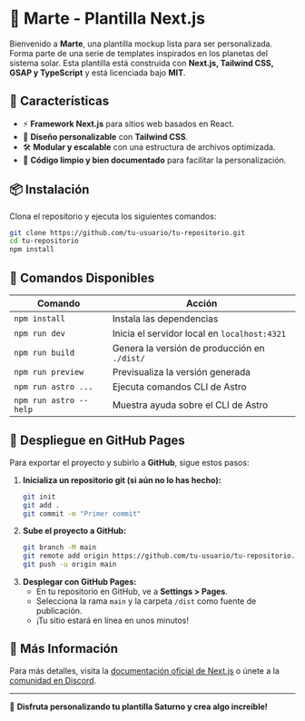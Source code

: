 # 🌌 Marte - Plantilla Next.js

Bienvenido a **Marte**, una plantilla mockup lista para ser personalizada. Forma parte de una serie de templates inspirados en los planetas del sistema solar. Esta plantilla está construida con **Next.js, Tailwind CSS, GSAP y TypeScript** y está licenciada bajo **MIT**.

## 🚀 Características

- ⚡ **Framework Next.js** para sitios web basados en React.
- 🎨 **Diseño personalizable** con **Tailwind CSS**.
- 🛠 **Modular y escalable** con una estructura de archivos optimizada.
- 📄 **Código limpio y bien documentado** para facilitar la personalización.

## 📦 Instalación

Clona el repositorio y ejecuta los siguientes comandos:

```sh
git clone https://github.com/tu-usuario/tu-repositorio.git
cd tu-repositorio
npm install
```

## 🧞 Comandos Disponibles

| Comando                | Acción                                       |
| ---------------------- | -------------------------------------------- |
| `npm install`          | Instala las dependencias                     |
| `npm run dev`          | Inicia el servidor local en `localhost:4321` |
| `npm run build`        | Genera la versión de producción en `./dist/` |
| `npm run preview`      | Previsualiza la versión generada             |
| `npm run astro ...`    | Ejecuta comandos CLI de Astro                |
| `npm run astro --help` | Muestra ayuda sobre el CLI de Astro          |

## 🚀 Despliegue en GitHub Pages

Para exportar el proyecto y subirlo a **GitHub**, sigue estos pasos:

1. **Inicializa un repositorio git (si aún no lo has hecho):**
   ```sh
   git init
   git add .
   git commit -m "Primer commit"
   ```
2. **Sube el proyecto a GitHub:**
   ```sh
   git branch -M main
   git remote add origin https://github.com/tu-usuario/tu-repositorio.git
   git push -u origin main
   ```
3. **Desplegar con GitHub Pages:**
   - En tu repositorio en GitHub, ve a **Settings > Pages**.
   - Selecciona la rama `main` y la carpeta `/dist` como fuente de publicación.
   - ¡Tu sitio estará en línea en unos minutos!

## 📖 Más Información

Para más detalles, visita la [documentación oficial de Next.js](https://nextjs.org/) o únete a la [comunidad en Discord](https://discord.com/invite/nextjs).

---

🚀 **Disfruta personalizando tu plantilla Saturno y crea algo increíble!**
